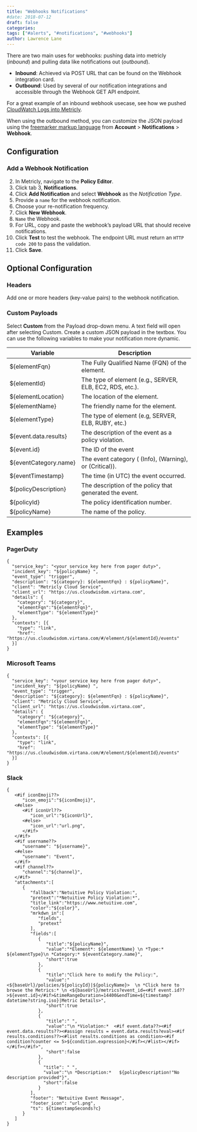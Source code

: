 ```yaml
---
title: "Webhooks Notifications"
#date: 2018-07-12
draft: false
categories:
tags: ["#alerts", "#notifications", "#webhooks"]
author: Lawrence Lane
---
```


There are two main uses for webhooks: pushing data into metricly (_inbound_) and pulling data like notifications out (_outbound_).

- **Inbound**: Achieved via POST URL that can be found on the Webhook integration card.
- **Outbound**: Used by several of our notification integrations and accessible through the Webhook GET API endpoint.

For a great example of an inbound webhook usecase, see how we pushed [CloudWatch Logs into Metricly][1].

When using the outbound method, you can customize the JSON payload using the [freemarker markup language](https://freemarker.apache.org/docs/xgui_imperative_formal.html) from **Account** > **Notifications** > **Webhook**.

## Configuration

###  Add a Webhook Notification
2. In Metricly, navigate to the **Policy Editor**.
3. Click tab 3, **Notifications**.
4. Click **Add Notification** and select **Webhook** as the _Notification Type_.
5. Provide a `name` for the webhook notification.
6. Choose your re-notification frequency.
7. Click **New Webhook**.
8. `Name` the Webhook.
9. For URL, copy and paste the webhook’s payload URL that should receive notifications.
10. Click **Test** to test the webhook. The endpoint URL must return an `HTTP code 200` to pass the validation.
11. Click **Save**.

## Optional Configuration

### Headers
Add one or more headers (key-value pairs) to the webhook notification.

### Custom Payloads
Select **Custom** from the Payload drop-down menu. A text field will open after selecting Custom. Create a custom JSON payload in the textbox. You can use the following variables to make your notification more dynamic.

| Variable              | Description                                              |
|-----------------------|----------------------------------------------------------|
| ${elementFqn}         | The Fully Qualified Name (FQN) of the element.           |
| ${elementId}          | The type of element (e.g., SERVER, ELB, EC2, RDS, etc.). |
| ${elementLocation}    | The location of the element.                             |
| ${elementName}        | The friendly name for the element.                       |
| ${elementType}        | The type of element (e.g, SERVER, ELB, RUBY, etc.)       |
| ${event.data.results} | The description of the event as a policy violation.      |
| ${event.id}           | The ID of the event                                      |
| ${eventCategory.name} | The event category ( (Info), (Warning), or (Critical)).  |
| ${eventTimestamp}     | The time (in UTC) the event occurred.                    |
| ${policyDescription}  | The description of the policy that generated the event.  |
| ${policyId}           | The policy identification number.                        |
| ${policyName}         | The name of the policy.                                  |

## Examples

### PagerDuty

```
{
  "service_key": "<your service key here from pager duty>",
  "incident_key": "${policyName} ",
  "event_type": "trigger",
  "description": "${category}: ${elementFqn} : ${policyName}",
  "client": "Metricly Cloud Service",
  "client_url": "https://us.cloudwisdom.virtana.com",
  "details": {
    "category": "${category}",
    "elementFqn":"${elementFqn}",
    "elementType": "${elementType}"
  },
  "contexts": [{
    "type": "link",
    "href": "https://us.cloudwisdom.virtana.com/#/element/${elementId}/events"
  }]
}
```

### Microsoft Teams

```
{
  "service_key": "<your service key here from pager duty>",
  "incident_key": "${policyName} ",
  "event_type": "trigger",
  "description": "${category}: ${elementFqn} : ${policyName}",
  "client": "Metricly Cloud Service",
  "client_url": "https://us.cloudwisdom.virtana.com",
  "details": {
    "category": "${category}",
    "elementFqn":"${elementFqn}",
    "elementType": "${elementType}"
  },
  "contexts": [{
    "type": "link",
    "href": "https://us.cloudwisdom.virtana.com/#/element/${elementId}/events"
  }]
}
```

### Slack

```
{
   <#if iconEmoji??>
      "icon_emoji":"${iconEmoji}",
   <#else>
      <#if iconUrl??>
         "icon_url":"${iconUrl}",
      <#else>
         "icon_url":"url.png",
      </#if>
   </#if>
   <#if username??>
      "username": "${username}",
   <#else>
      "username": "Event",
   </#if>
   <#if channel??>
      "channel":"${channel}",
   </#if>
   "attachments":[
      {
         "fallback":"Netuitive Policy Violation:",
         "pretext":"*Netuitive Policy Violation:*",
         "title_link":"https://www.netuitive.com",
         "color":"${color}",
         "mrkdwn_in":[
            "fields",
            "pretext"
         ],
         "fields":[
            {
               "title":"${policyName}",
               "value":"*Element*: ${elementName} \n *Type:* ${elementType}\n *Category:* ${eventCategory.name}",
               "short":true
            },
            {
               "title":"Click here to modify the Policy:",
               "value":"<${baseUrl}/policies/${policyId}|${policyName}>  \n *Click here to browse the Metrics:* \n <${baseUrl}/metrics?event_id=<#if event.id??>${event.id}</#if>&timeRangeDuration=14400&endTime=${timestamp?datetime?string.iso}|Metric Details>",
               "short":true
            },
            {
               "title":" ",
               "value":"\n *Violation:*  <#if event.data??><#if event.data.results??><#assign results = event.data.results?eval><#if results.conditions??><#list results.conditions as condition><#if condition?counter <= 5>${condition.expression}</#if></#list></#if></#if></#if>",
               "short":false
            },
            {
              "title": " ",
              "value":"\n *Description:*   ${policyDescription!"No description provided"}",
              "short":false
            }
         ],
         "footer": "Netuitive Event Message",
         "footer_icon": "url.png",
         "ts": ${timestampSeconds?c}
      }
   ]
}
```

[1]: /capacity-monitoring/events/cloudwatch-events
